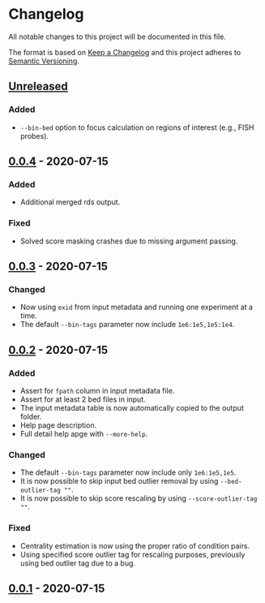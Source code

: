 # Changelog
All notable changes to this project will be documented in this file.

The format is based on [Keep a Changelog](http://keepachangelog.com/en/1.0.0/)
and this project adheres to [Semantic Versioning](http://semver.org/spec/v2.0.0.html).

## [Unreleased]
### Added
- `--bin-bed` option to focus calculation on regions of interest (e.g., FISH probes).

## [0.0.4] - 2020-07-15
### Added
- Additional merged rds output.

### Fixed
- Solved score masking crashes due to missing argument passing.

## [0.0.3] - 2020-07-15
### Changed
- Now using `exid` from input metadata and running one experiment at a time.
- The default `--bin-tags` parameter now include `1e6:1e5,1e5:1e4`.

## [0.0.2] - 2020-07-15
### Added
- Assert for `fpath` column in input metadata file.
- Assert for at least 2 bed files in input.
- The input metadata table is now automatically copied to the output folder.
- Help page description.
- Full detail help apge with `--more-help`.

### Changed
- The default `--bin-tags` parameter now include only `1e6:1e5,1e5`.
- It is now possible to skip input bed outlier removal by using `--bed-outlier-tag ""`.
- It is now possible to skip score rescaling by using `--score-outlier-tag ""`.

### Fixed
- Centrality estimation is now using the proper ratio of condition pairs.
- Using specified score outlier tag for rescaling purposes, previously using bed outlier tag due to a bug.

## [0.0.1] - 2020-07-15

[Unreleased]: https://github.com/ggirelli/gpseq-img-py  
[0.0.4]: https://github.com/ggirelli/gpseq-radical/releases/tag/v0.0.4
[0.0.3]: https://github.com/ggirelli/gpseq-radical/releases/tag/v0.0.3
[0.0.2]: https://github.com/ggirelli/gpseq-radical/releases/tag/v0.0.2
[0.0.1]: https://github.com/ggirelli/gpseq-radical/releases/tag/v0.0.1
